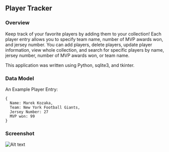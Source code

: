 ## Player Tracker

### Overview

Keep track of your favorite players by adding them to your collection! Each player entry allows you to specify team name, number of MVP awards won, 
and jersey number. You can add players, delete players, update player information, view whole collection, and search for specific players by name, jersey number, number of MVP awards won, or team name. 

This application was written using Python, sqlite3, and tkinter.

### Data Model

An Example Player Entry:

```
{
  Name: Marek Kozaka,
  Team: New York Football Giants,
  Jersey Number: 27
  MVP won: 99
}
```

### Screenshot

![Alt text](insertLINK "Main Screen")
